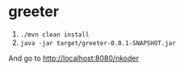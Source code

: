 greeter
=======

1. `./mvn clean install`
2. `java -jar target/greeter-0.0.1-SNAPSHOT.jar`

And go to [http://localhost:8080/nkoder]()
 
